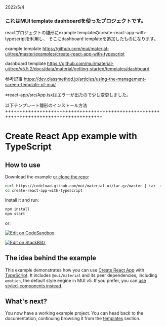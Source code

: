 2022/5/4
### これはMUI template dashboardを使ったプロジェクトです。
reactプロジェクトの雛形にexample templateのcreate-react-app-with-typescriptを利用し、
そこにdashboard templateを追加したものになります。


example template
https://github.com/mui/material-ui/tree/master/examples/create-react-app-with-typescript



dashboard template
https://github.com/mui/material-ui/tree/v5.5.2/docs/data/material/getting-started/templates/dashboard



参考記事
https://dev.classmethod.jp/articles/using-the-management-screen-template-of-mui/

※react-app/src/App.tsxはエラーが出たので少し変更しました。




以下テンプレート雛形のインストール方法
++++++++++++++++++++++++++++++++++++++++++++++++++++++++++++++++++++++++++++++++++++++++
# Create React App example with TypeScript

## How to use

Download the example [or clone the repo](https://github.com/mui/material-ui):

<!-- #default-branch-switch -->

```sh
curl https://codeload.github.com/mui/material-ui/tar.gz/master | tar -xz --strip=2 material-ui-master/examples/create-react-app-with-typescript
cd create-react-app-with-typescript
```

Install it and run:

```sh
npm install
npm start
```

or:

<!-- #default-branch-switch -->

[![Edit on CodeSandbox](https://codesandbox.io/static/img/play-codesandbox.svg)](https://codesandbox.io/s/github/mui/material-ui/tree/master/examples/create-react-app-with-typescript)

<!-- #default-branch-switch -->

[![Edit on StackBlitz](https://developer.stackblitz.com/img/open_in_stackblitz.svg)](https://stackblitz.com/github/mui/material-ui/tree/master/examples/create-react-app-with-typescript)

## The idea behind the example

This example demonstrates how you can use [Create React App](https://github.com/facebookincubator/create-react-app) with [TypeScript](https://github.com/Microsoft/TypeScript).
It includes `@mui/material` and its peer dependencies, including `emotion`, the default style engine in MUI v5.
If you prefer, you can [use styled-components instead](https://mui.com/material-ui/guides/interoperability/#styled-components).

## What's next?

<!-- #default-branch-switch -->

You now have a working example project.
You can head back to the documentation, continuing browsing it from the [templates](https://mui.com/material-ui/getting-started/templates/) section.
